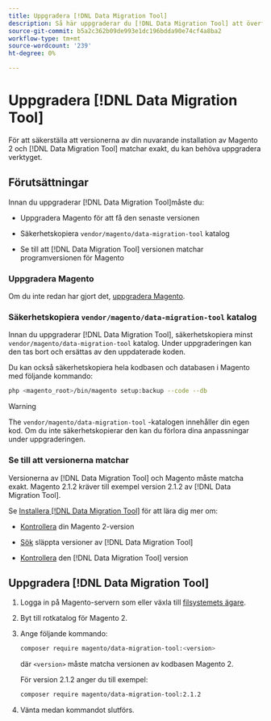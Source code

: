 ```yaml
---
title: Uppgradera [!DNL Data Migration Tool]
description: Så här uppgraderar du [!DNL Data Migration Tool] att överföra data mellan Magento 1 och Magento 2.
source-git-commit: b5a2c362b09de993e1dc196bdda90e74cf4a8ba2
workflow-type: tm+mt
source-wordcount: '239'
ht-degree: 0%

---
```



# Uppgradera [!DNL Data Migration Tool]

För att säkerställa att versionerna av din nuvarande installation av Magento 2 och [!DNL Data Migration Tool] matchar exakt, du kan behöva uppgradera verktyget.

## Förutsättningar

Innan du uppgraderar [!DNL Data Migration Tool]måste du:

* Uppgradera Magento för att få den senaste versionen

* Säkerhetskopiera `vendor/magento/data-migration-tool` katalog

* Se till att [!DNL Data Migration Tool] versionen matchar programversionen för Magento

### Uppgradera Magento

Om du inte redan har gjort det, [uppgradera Magento](https://experienceleague.adobe.com/docs/commerce-operations/upgrade-guide/overview.html).

### Säkerhetskopiera `vendor/magento/data-migration-tool` katalog

Innan du uppgraderar [!DNL Data Migration Tool], säkerhetskopiera minst `vendor/magento/data-migration-tool` katalog. Under uppgraderingen kan den tas bort och ersättas av den uppdaterade koden.

Du kan också säkerhetskopiera hela kodbasen och databasen i Magento med följande kommando:

```bash
php <magento_root>/bin/magento setup:backup --code --db
```

>[!WARNING]
>
>The `vendor/magento/data-migration-tool` -katalogen innehåller din egen kod. Om du inte säkerhetskopierar den kan du förlora dina anpassningar under uppgraderingen.


### Se till att versionerna matchar

Versionerna av [!DNL Data Migration Tool] och Magento måste matcha exakt. Magento 2.1.2 kräver till exempel version 2.1.2 av [!DNL Data Migration Tool].

Se [Installera [!DNL Data Migration Tool]](install.md) för att lära dig mer om:

* [Kontrollera](install.md#check-your-version) din Magento 2-version

* [Sök](install.md#find-released-versions-of-data-migration-tool) släppta versioner av [!DNL Data Migration Tool]

* [Kontrollera](install.md#check-version-of-installed-data-migration-tool) den [!DNL Data Migration Tool] version

## Uppgradera [!DNL Data Migration Tool]

1. Logga in på Magento-servern som eller växla till [filsystemets ägare](https://devdocs.magento.com/guides/v2.4/install-gde/prereq/file-sys-perms-over.html).
1. Byt till rotkatalog för Magento 2.
1. Ange följande kommando:

   ```bash
   composer require magento/data-migration-tool:<version>
   ```

   där `<version>` måste matcha versionen av kodbasen Magento 2.

   För version 2.1.2 anger du till exempel:

   ```bash
   composer require magento/data-migration-tool:2.1.2
   ```

1. Vänta medan kommandot slutförs.
